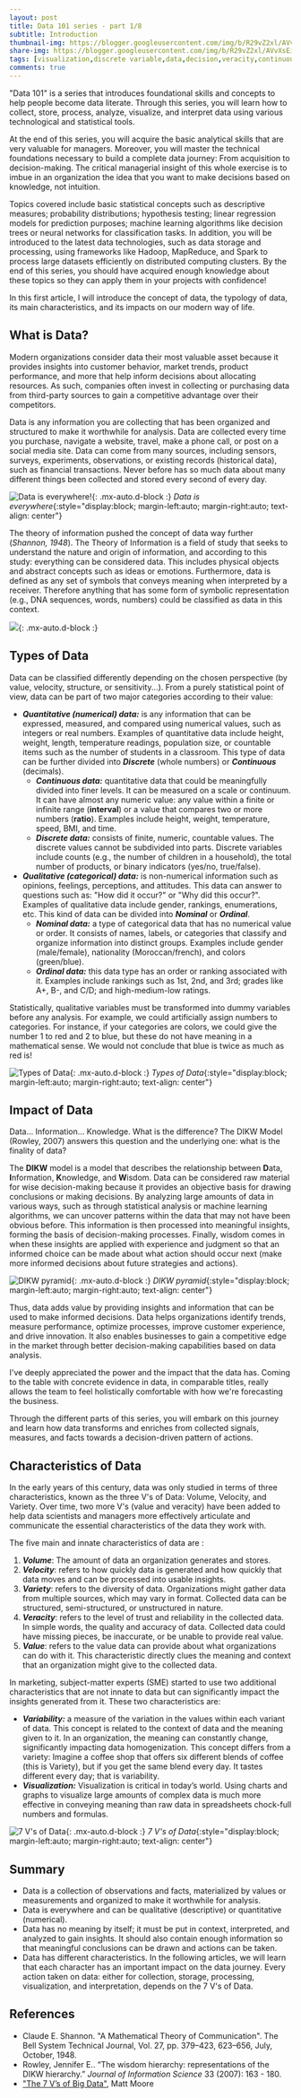 ```yaml
---
layout: post
title: Data 101 series - part 1/8
subtitle: Introduction
thumbnail-img: https://blogger.googleusercontent.com/img/b/R29vZ2xl/AVvXsEimY0UCmJbBGvTnlFSbKWX0NgDN3e43c5uMFiOlbYBjupnLDU_ByNdnHMKTacfs8WhbPUQ-sfO98RCBSs_-PXjdASJDkhCsQkIV7_SWyHCsmuUPOaUobxCcnV2Z37tzIGFopLBDzvfBbuCJPXwE8xqV7F_K33hyMfvh9BriT-4DJVYSZza2_CrNI-z0
share-img: https://blogger.googleusercontent.com/img/b/R29vZ2xl/AVvXsEimY0UCmJbBGvTnlFSbKWX0NgDN3e43c5uMFiOlbYBjupnLDU_ByNdnHMKTacfs8WhbPUQ-sfO98RCBSs_-PXjdASJDkhCsQkIV7_SWyHCsmuUPOaUobxCcnV2Z37tzIGFopLBDzvfBbuCJPXwE8xqV7F_K33hyMfvh9BriT-4DJVYSZza2_CrNI-z0
tags: [visualization,discrete variable,data,decision,veracity,continuous variable,qualitative data,velocity,variability,volume,insight,variety,information,quantitative data,value,knowledge,data 101]
comments: true
---
```


"Data 101" is a series that introduces foundational skills and concepts to help people become data literate. Through this series, you will learn how to collect, store, process, analyze, visualize, and interpret data using various technological and statistical tools. 

At the end of this series, you will acquire the basic analytical skills that are very valuable for managers. Moreover, you will master the technical foundations necessary to build a complete data journey: From acquisition to decision-making. The critical managerial insight of this whole exercise is to imbue in an organization the idea that you want to make decisions based on knowledge, not intuition.

Topics covered include basic statistical concepts such as descriptive measures; probability distributions; hypothesis testing; linear regression models for prediction purposes; machine learning algorithms like decision trees or neural networks for classification tasks. In addition, you will be introduced to the latest data technologies, such as data storage and processing, using frameworks like Hadoop, MapReduce, and Spark to process large datasets efficiently on distributed computing clusters. By the end of this series, you should have acquired enough knowledge about these topics so they can apply them in your projects with confidence!

In this first article, I will introduce the concept of data, the typology of data, its main characteristics, and its impacts on our modern way of life.

## What is Data?

Modern organizations consider data their most valuable asset because it provides insights into customer behavior, market trends, product performance, and more that help inform decisions about allocating resources. As such, companies often invest in collecting or purchasing data from third-party sources to gain a competitive advantage over their competitors.

Data is any information you are collecting that has been organized and structured to make it worthwhile for analysis. Data are collected every time you purchase, navigate a website, travel, make a phone call, or post on a social media site. Data can come from many sources, including sensors, surveys, experiments, observations, or existing records (historical data), such as financial transactions. Never before has so much data about many different things been collected and stored every second of every day.

![Data is everywhere!](https://blogger.googleusercontent.com/img/b/R29vZ2xl/AVvXsEgKyTFSZ0-PWLgDHu8D1QXG9fqIvRd3gLf3ft9yKaAAA245chOIXPydddEK_oxDmLAo6oDKeUaxQewHbKSAh9KfLXizx4YKYEcW5m9ruI6ORJsVVqbgNT1ubCdMwqNuUuz8f6uXx6szFYrMZqcwL0_Et22tBqu-qOPHOVsAkrHoQkHUbFrfriQ8eKvq){: .mx-auto.d-block :} *Data is everywhere*{:style="display:block; margin-left:auto; margin-right:auto; text-align: center"}   

The theory of information pushed the concept of data way further (_Shannon, 1948_). The Theory of Information is a field of study that seeks to understand the nature and origin of information, and according to this study: everything can be considered data. This includes physical objects and abstract concepts such as ideas or emotions. Furthermore, data is defined as any set of symbols that conveys meaning when interpreted by a receiver. Therefore anything that has some form of symbolic representation (e.g., DNA sequences, words, numbers) could be classified as data in this context.

![](https://blogger.googleusercontent.com/img/b/R29vZ2xl/AVvXsEgj9W1XiYOSW0aAzNTXuiaoWW-5MqubSpx5H2VK-immyxtoZKI339Xwx-6GcacDN_ZSEag9TVkF0B0zM8JOWnIiIG6NIlHxi2ssEI29D2cwioPmwSWA6uklQQUkGBsq2TdR8t2_z7VZyMUbQtEuoE7dF-vyce1Bc7B1BY6ueluc2DpsbskQmctyhJQx){: .mx-auto.d-block :}

## Types of Data

Data can be classified differently depending on the chosen perspective (by value, velocity, structure, or sensitivity...). From a purely statistical point of view, data can be part of two major categories according to their value:

*  **_Quantitative (numerical) data:_** is any information that can be expressed, measured, and compared using numerical values, such as integers or real numbers. Examples of quantitative data include height, weight, length, temperature readings, population size, or countable items such as the number of students in a classroom. This type of data can be further divided into **_Discrete_** (whole numbers) or **_Continuous_** (decimals).  
    -   **_Continuous data:_** quantitative data that could be meaningfully divided into finer levels. It can be measured on a scale or continuum. It can have almost any numeric value: any value within a finite or infinite range (**interval**) or a value that compares two or more numbers (**ratio**). Examples include height, weight, temperature, speed, BMI, and time.
    -   **_Discrete data:_** consists of finite, numeric, countable values. The discrete values cannot be subdivided into parts. Discrete variables include counts (e.g., the number of children in a household), the total number of products, or binary indicators (yes/no, true/false).
*  **_Qualitative (categorical) data:_** is non\-numerical information such as opinions, feelings, perceptions, and attitudes. This data can answer to questions such as: "How did it occur?" or "Why did this occur?". Examples of qualitative data include gender, rankings, enumerations, etc. This kind of data can be divided into **_Nominal_** or **_Ordinal_**.
    -   **_Nominal data:_** a type of categorical data that has no numerical value or order. It consists of names, labels, or categories that classify and organize information into distinct groups. Examples include gender (male/female), nationality (Moroccan/french), and colors (green/blue).
    -   **_Ordinal data:_** this data type has an order or ranking associated with it. Examples include rankings such as 1st, 2nd, and 3rd; grades like A+, B\-, and C/D; and high\-medium\-low ratings.

Statistically, qualitative variables must be transformed into dummy variables before any analysis. For example, we could artificially assign numbers to categories. For instance, if your categories are colors, we could give the number 1 to red and 2 to blue, but these do not have meaning in a mathematical sense. We would not conclude that blue is twice as much as red is!  

![Types of Data](https://blogger.googleusercontent.com/img/b/R29vZ2xl/AVvXsEgI5i2V0HmDE_Qs-W2K3z4S0bP-lgODNNLtg3zRq-hnl597DdH7SwXVO_CrH5z1o4VXTlhEjEzNsZhuG-cTwcnf4j8p_HacvXogyXaLSRjZmh7yF8lNb5AtZQWJHhpYcc5vdnuZnB54sfPTTTYnOjZDZ_rTtECG19Nk2lI1cqTOwl7fWTPtRIaoe_bp/w419-h404/types.png){: .mx-auto.d-block :} *Types of Data*{:style="display:block; margin-left:auto; margin-right:auto; text-align: center"}   

## Impact of Data

Data... Information... Knowledge. What is the difference? The DIKW Model (Rowley, 2007) answers this question and the underlying one: what is the finality of data?

The **DIKW** model is a model that describes the relationship between **D**ata, **I**nformation, **K**nowledge, and **W**isdom. Data can be considered raw material for wise decision-making because it provides an objective basis for drawing conclusions or making decisions. By analyzing large amounts of data in various ways, such as through statistical analysis or machine learning algorithms, we can uncover patterns within the data that may not have been obvious before. This information is then processed into meaningful insights, forming the basis of decision-making processes. Finally, wisdom comes in when these insights are applied with experience and judgment so that an informed choice can be made about what action should occur next (make more informed decisions about future strategies and actions).

![DIKW pyramid](https://blogger.googleusercontent.com/img/b/R29vZ2xl/AVvXsEg7D1fFi9BVdtN9apjNFNkT00Zy608COjnTC7T3miuxJyxGE1cRhK-ADXYs6bGtTQRIJkmLQRzUreoL4jiAX8EZLxUwJTc2TUroXVA3_pMEt6To-RIVRgoDbDKjDh_Cwo4zgjMfB_qQs0rgmfPm_3jiPELjSMhkSRvdSrk3NwTBgorviDQYWhbpn9hQ){: .mx-auto.d-block :} *DIKW pyramid*{:style="display:block; margin-left:auto; margin-right:auto; text-align: center"}   

Thus, data adds value by providing insights and information that can be used to make informed decisions. Data helps organizations identify trends, measure performance, optimize processes, improve customer experience, and drive innovation. It also enables businesses to gain a competitive edge in the market through better decision-making capabilities based on data analysis.

I've deeply appreciated the power and the impact that the data has. Coming to the table with concrete evidence in data, in comparable titles, really allows the team to feel holistically comfortable with how we're forecasting the business.

Through the different parts of this series, you will embark on this journey and learn how data transforms and enriches from collected signals, measures, and facts towards a decision-driven pattern of actions.

## Characteristics of Data

In the early years of this century, data was only studied in terms of three characteristics, known as the three V's of Data: Volume, Velocity, and Variety. Over time, two more V's (value and veracity) have been added to help data scientists and managers more effectively articulate and communicate the essential characteristics of the data they work with.

The five main and innate characteristics of data are :

1.  **_Volume_**: The amount of data an organization generates and stores.
2.  **_Velocity_**: refers to how quickly data is generated and how quickly that data moves and can be processed into usable insights.
3.  **_Variety_**: refers to the diversity of data. Organizations might gather data from multiple sources, which may vary in format. Collected data can be structured, semi-structured, or unstructured in nature.
4.  **_Veracity_**: refers to the level of trust and reliability in the collected data. In simple words, the quality and accuracy of data. Collected data could have missing pieces, be inaccurate, or be unable to provide real value.
5.  **_Value_**: refers to the value data can provide about what organizations can do with it. This characteristic directly clues the meaning and context that an organization might give to the collected data.  

In marketing, subject-matter experts (SME) started to use two additional characteristics that are not innate to data but can significantly impact the insights generated from it. These two characteristics are:

*   **_Variability:_** a measure of the variation in the values within each variant of data. This concept is related to the context of data and the meaning given to it. In an organization, the meaning can constantly change, significantly impacting data homogenization. This concept differs from a variety: Imagine a coffee shop that offers six different blends of coffee (this is Variety), but if you get the same blend every day. It tastes different every day; that is variability.
*   **_Visualization:_** Visualization is critical in today’s world. Using charts and graphs to visualize large amounts of complex data is much more effective in conveying meaning than raw data in spreadsheets chock-full numbers and formulas.

![7 V's of Data](https://blogger.googleusercontent.com/img/b/R29vZ2xl/AVvXsEimY0UCmJbBGvTnlFSbKWX0NgDN3e43c5uMFiOlbYBjupnLDU_ByNdnHMKTacfs8WhbPUQ-sfO98RCBSs_-PXjdASJDkhCsQkIV7_SWyHCsmuUPOaUobxCcnV2Z37tzIGFopLBDzvfBbuCJPXwE8xqV7F_K33hyMfvh9BriT-4DJVYSZza2_CrNI-z0/w442-h429/7V.png){: .mx-auto.d-block :} *7 V's of Data*{:style="display:block; margin-left:auto; margin-right:auto; text-align: center"}   

## Summary

*   Data is a collection of observations and facts, materialized by values or measurements and organized to make it worthwhile for analysis.
*   Data is everywhere and can be qualitative (descriptive) or quantitative (numerical). 
*   Data has no meaning by itself; it must be put in context, interpreted, and analyzed to gain insights. It should also contain enough information so that meaningful conclusions can be drawn and actions can be taken.
*   Data has different characteristics. In the following articles, we will learn that each character has an important impact on the data journey. Every action taken on data: either for collection, storage, processing, visualization, and interpretation, depends on the 7 V's of Data.

## References

*   Claude E. Shannon. "A Mathematical Theory of Communication". The Bell System Technical Journal, Vol. 27, pp. 379–423, 623–656, July, October, 1948.
*   Rowley, Jennifer E.. “The wisdom hierarchy: representations of the DIKW hierarchy.” _Journal of Information Science_ 33 (2007): 163 - 180.
*   ["The 7 V’s of Big Data"](https://impact.com/marketing-intelligence/7-vs-big-data/), Matt Moore
